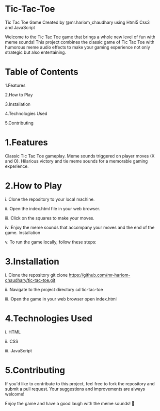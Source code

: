 # Tic-Tac-Toe
Tic Tac Toe Game Created by @mr.hariom_chaudhary using Html5 Css3 and JavaScript

Welcome to the Tic Tac Toe game that brings a whole new level of fun with meme sounds! This project combines the classic game of Tic Tac Toe with humorous meme audio effects to make your gaming experience not only strategic but also entertaining.

# Table of Contents

1.Features

2.How to Play

3.Installation

4.Technologies Used

5.Contributing


# 1.Features

Classic Tic Tac Toe gameplay.
Meme sounds triggered on player moves (X and O).
Hilarious victory and tie meme sounds for a memorable gaming experience.

# 2.How to Play

i. Clone the repository to your local machine.

ii. Open the index.html file in your web browser.

iii. Click on the squares to make your moves.

iv. Enjoy the meme sounds that accompany your moves and the end of the game.
Installation

v. To run the game locally, follow these steps:


# 3.Installation

i. Clone the repository
git clone https://github.com/mr-hariom-chaudhary/tic-tac-toe.git

ii. Navigate to the project directory
cd tic-tac-toe

iii. Open the game in your web browser
open index.html

# 4.Technologies Used

i. HTML

ii. CSS

iii. JavaScript


# 5.Contributing

If you'd like to contribute to this project, feel free to fork the repository and submit a pull request. Your suggestions and improvements are always welcome!

Enjoy the game and have a good laugh with the meme sounds! 🎉